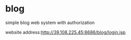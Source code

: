 # blog
simple blog web system with authorization

website address:http://39.108.225.45:8686/blog/login.jsp
